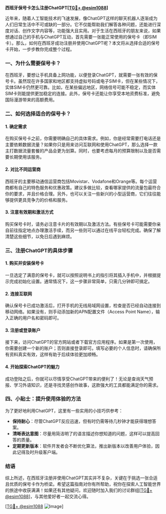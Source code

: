 **西班牙保号卡怎么注册ChatGPT[[TG💪+ @esim1088](https://t.me/s/esim1088)]**

近年来，随着人工智能技术的飞速发展，像ChatGPT这样的聊天机器人逐渐成为人们日常生活中不可或缺的一部分。它不仅能帮助我们解答各种问题，还能进行深度对话、创作文字内容等，功能强大且实用。对于生活在西班牙的朋友来说，如果想通过自己的手机与ChatGPT互动，首先需要一张能正常使用的保号卡（即SIM卡）。那么，如何在西班牙成功注册并使用ChatGPT呢？本文将从选择合适的保号卡开始，一步步教你完成整个过程。

### 一、为什么需要保号卡？

在西班牙，要想让手机具备上网功能，以便登录ChatGPT，就需要一张有效的保号卡。虽然现在许多国家和地区都支持虚拟号码或电子SIM卡，但在某些情况下，实体SIM卡仍然更可靠。比如，在某些偏远地区，网络信号可能不稳定，而实体SIM卡则能提供更加稳定的连接。此外，保号卡还能让你享受本地资费标准，避免国际漫游带来的高额费用。

### 二、如何选择适合的保号卡？

#### 1. 确定需求

在购买保号卡之前，你需要明确自己的具体需求。例如，你是经常需要打电话还是主要依赖数据流量？如果你只是用来访问互联网和使用ChatGPT，那么选择一款主打数据流量套餐的产品会更为划算。同时，也要考虑每月的预算限制以及是否需要长期使用该服务。

#### 2. 对比不同运营商

西班牙的主要移动通信运营商包括Movistar、Vodafone和Orange等。每个运营商都有自己的特色服务和优惠政策。建议多做比较，查看哪家提供的流量包最符合你的要求，并且价格合理。另外，也可以关注一些新兴的小型运营商，它们往往能够提供更具竞争力的价格和服务。

#### 3. 注意有效期和激活方式

购买保号卡时，请务必注意卡片的有效期以及激活方法。有些保号卡可能需要你亲自前往指定地点办理激活手续，而另一些则可以通过在线平台轻松完成。确保了解清楚这些细节，以免日后遇到麻烦。

### 三、注册ChatGPT的具体步骤

#### 1. 购买并安装保号卡

一旦选定了满意的保号卡，就可以按照说明书上的指引将其插入手机中，并根据提示完成初始化设置。通常情况下，这一步骤非常简单，只需几分钟即可搞定。

#### 2. 连接互联网

确认保号卡已成功激活后，打开手机的无线局域网设置，检查是否已经自动连接到移动网络。如果没有，则手动添加新的APN配置文件（Access Point Name），输入正确的用户名和密码即可。

#### 3. 注册或登录账户

接下来，访问ChatGPT的官方网站或者下载官方应用程序。如果是第一次使用，你需要创建一个新的账户；否则直接登录即可。填写必要的个人信息时，请确保所有资料真实有效，这样有助于后续体验更加顺畅。

#### 4. 开始探索ChatGPT的魅力

成功登陆之后，你就可以尽情享受ChatGPT带来的便利了！无论是查询天气预报、学习外语知识，还是寻找灵感创作故事，这款强大的工具都能满足你的需求。

### 四、小贴士：提升使用体验的方法

为了更好地利用ChatGPT，这里有一些实用的小技巧供参考：

- **保持耐心**：尽管ChatGPT反应迅速，但有时仍需等待几秒钟才能获得理想答案。
- **清晰表达意图**：尽量用简洁明了的语言描述你想知道的问题，这样可以提高回答的质量。
- **定期更新版本**：软件开发者会不断优化算法，推出新版本以改善用户体验，因此记得及时升级客户端。

### 结语

综上所述，在西班牙注册并使用ChatGPT其实并不复杂，关键在于挑选一张合适且优质的保号卡作为桥梁。希望这篇指南对你有所帮助，祝你在探索人工智能世界的旅途中收获满满！如果还有其他疑问，欢迎随时加入我们的讨论群组[[TG💪+ @esim1088](https://t.me/s/esim1088)]，与其他爱好者一起交流心得。

[[TG💪+ @esim1088](https://t.me/s/esim1088) ![Image](https://i.postimg.cc/4NQfJmqS/Snipaste-2025-05-13-00-14-12.png)]